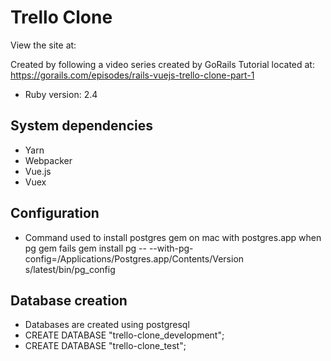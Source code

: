 # Trello Clone

View the site at:

Created by following a video series created by GoRails
Tutorial located at: https://gorails.com/episodes/rails-vuejs-trello-clone-part-1

* Ruby version: 2.4

## System dependencies
* Yarn
* Webpacker
* Vue.js
* Vuex

## Configuration
* Command used to install postgres gem on mac with postgres.app when pg gem fails gem install pg -- --with-pg-config=/Applications/Postgres.app/Contents/Version‌​s/latest/bin/pg_config

## Database creation
* Databases are created using postgresql
* CREATE DATABASE "trello-clone_development";
* CREATE DATABASE "trello-clone_test";
